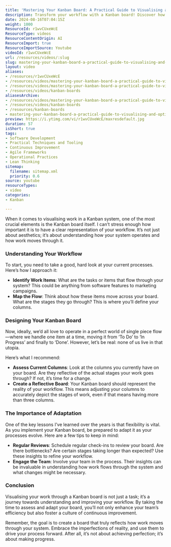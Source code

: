 ```yaml
---
title: 'Mastering Your Kanban Board: A Practical Guide to Visualising and Optimising Your Workflow'
description: Transform your workflow with a Kanban board! Discover how to visualise tasks, adapt processes, and boost team efficiency in our latest blog post.
date: 2024-08-16T07:04:15Z
weight: 1000
ResourceId: r1wvCUxeWcE
ResourceType: videos
ResourceContentOrigin: AI
ResourceImport: true
ResourceImportSource: Youtube
videoId: r1wvCUxeWcE
url: /resources/videos/:slug
slug: mastering-your-kanban-board-a-practical-guide-to-visualising-and-optimising-your-workflow-r1wvCUxeWcE
layout: video
aliases:
- /resources/r1wvCUxeWcE
- /resources/videos/mastering-your-kanban-board-a-practical-guide-to-visualising-and-optimising-your-workflow-r1wvCUxeWcE
- /resources/videos/mastering-your-kanban-board-a-practical-guide-to-visualising-and-optimising-your-workflow
- /resources/videos/kanban-boards
aliasesArchive:
- /resources/videos/mastering-your-kanban-board-a-practical-guide-to-visualising-and-optimising-your-workflow
- /resources/videos/kanban-boards
- /resources/kanban-boards
- mastering-your-kanban-board-a-practical-guide-to-visualising-and-optimising-your-workflow-r1wvCUxeWcE
preview: https://i.ytimg.com/vi/r1wvCUxeWcE/maxresdefault.jpg
duration: 57
isShort: true
tags:
- Software Development
- Practical Techniques and Tooling
- Continuous Improvement
- Agile Frameworks
- Operational Practices
- Lean Thinking
sitemap:
  filename: sitemap.xml
  priority: 0.6
source: youtube
resourceTypes:
- video
categories:
- Kanban

---
```

When it comes to visualising work in a Kanban system, one of the most crucial elements is the Kanban board itself. I can’t stress enough how important it is to have a clear representation of your workflow. It’s not just about aesthetics; it’s about understanding how your system operates and how work moves through it.

### Understanding Your Workflow

To start, you need to take a good, hard look at your current processes. Here’s how I approach it:

- **Identify Work Items**: What are the tasks or items that flow through your system? This could be anything from software features to marketing campaigns.
- **Map the Flow**: Think about how these items move across your board. What are the stages they go through? This is where you’ll define your columns.

### Designing Your Kanban Board

Now, ideally, we’d all love to operate in a perfect world of single piece flow—where we handle one item at a time, moving it from ‘To Do’ to ‘In Progress’ and finally to ‘Done’. However, let’s be real: none of us live in that utopia. 

Here’s what I recommend:

- **Assess Current Columns**: Look at the columns you currently have on your board. Are they reflective of the actual stages your work goes through? If not, it’s time for a change.
- **Create a Reflective Board**: Your Kanban board should represent the reality of your workflow. This means adjusting your columns to accurately depict the stages of work, even if that means having more than three columns.

### The Importance of Adaptation

One of the key lessons I’ve learned over the years is that flexibility is vital. As you implement your Kanban board, be prepared to adapt it as your processes evolve. Here are a few tips to keep in mind:

- **Regular Reviews**: Schedule regular check-ins to review your board. Are there bottlenecks? Are certain stages taking longer than expected? Use these insights to refine your workflow.
- **Engage the Team**: Involve your team in the process. Their insights can be invaluable in understanding how work flows through the system and what changes might be necessary.

### Conclusion

Visualising your work through a Kanban board is not just a task; it’s a journey towards understanding and improving your workflow. By taking the time to assess and adapt your board, you’ll not only enhance your team’s efficiency but also foster a culture of continuous improvement.

Remember, the goal is to create a board that truly reflects how work moves through your system. Embrace the imperfections of reality, and use them to drive your process forward. After all, it’s not about achieving perfection; it’s about making progress.

